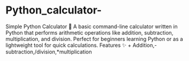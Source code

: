 # Python_calculator-
Simple Python Calculator 🧮 A basic command-line calculator written in Python that performs arithmetic operations like addition, subtraction, multiplication, and division. Perfect for beginners learning Python or as a lightweight tool for quick calculations.  Features ✨ + Addition,-subtraction,/division,*multiplication
